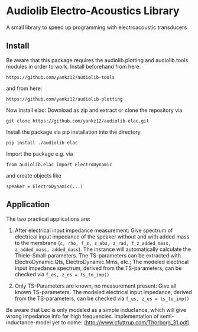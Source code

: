 # Audiolib Electro-Acoustics Library

A small library to speed up programming with electroacoustic transducers

## Install

Be aware that this package requires the audiolib.plotting and audiolib.tools modules in order to work.
Install beforehand from here:

`https://github.com/yankz12/audiolib-tools`

and from here:

`https://github.com/yankz12/audiolib-plotting`

Now install elac: Download as zip and extract or clone the repository via

`git clone https://github.com/yankz12/audiolib-elac.git`

Install the package via pip installation into the directory

`pip install ./audiolib-elac`

Import the package e.g. via

`from audiolib.elac import ElectroDynamic`

and create objects like

`speaker = ElectroDynamic(...)`

## Application

The two practical applications are:

1. After electrical input impedance measurement: Give spectrum of electrical input impedance of the speaker without and with added mass to the membrane (`c, rho, f_z, z_abs, z_rad, f_z_added_mass, z_added_mass, added_mass`). The instance will automatically calculate the Thiele-Small-parameters. The TS-parameters can be extracted with ElectroDynamic.Qts, ElectroDynamic.Mms, etc.; The modeled electrical input impedance spectrum, derived from the TS-parameters, can be checked via `f_es, z_es = ts_to_imp()`

2.  Only TS-Parameters are known, no measurement present: Give all known TS-parameters. The modeled electrical input impedance, derived from the TS-parameters, can be checked via `f_es, z_es = ts_to_imp()`

Be aware that Lec is only modeled as a simple inductance, which will give 
wrong impedance info for high frequencies. Implementation of
semi-inductance-model yet to come: (http://www.cfuttrup.com/Thorborg_31.pdf)
